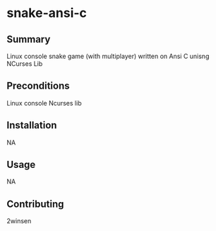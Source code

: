 snake-ansi-c
============

Summary
-------
Linux console snake game (with multiplayer) written on Ansi C unisng NCurses Lib

Preconditions
-------------
Linux console
Ncurses lib

Installation
------------
NA

Usage
-----
NA

Contributing
------------
2winsen
